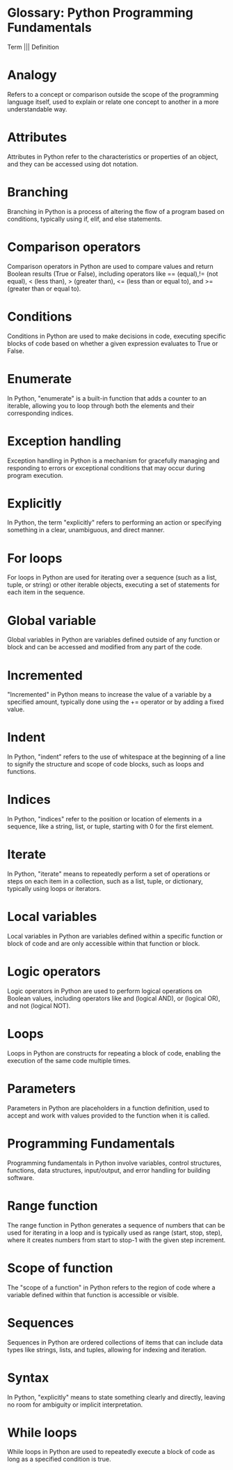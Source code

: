# Glossary: Python Programming Fundamentals

Term	   |||      Definition

# Analogy	
Refers to a concept or comparison outside the scope of the programming language itself, used to explain or relate one concept to another in a more understandable way.
# Attributes	
Attributes in Python refer to the characteristics or properties of an object, and they can be accessed using dot notation.
# Branching	
Branching in Python is a process of altering the flow of a program based on conditions, typically using if, elif, and else statements.
# Comparison operators	
Comparison operators in Python are used to compare values and return Boolean results (True or False), including operators like == (equal),!= (not equal), < (less than), > (greater than), <= (less than or equal to), and >= (greater than or equal to).
# Conditions	
Conditions in Python are used to make decisions in code, executing specific blocks of code based on whether a given expression evaluates to True or False.
# Enumerate	
In Python, "enumerate" is a built-in function that adds a counter to an iterable, allowing you to loop through both the elements and their corresponding indices.
# Exception handling	
Exception handling in Python is a mechanism for gracefully managing and responding to errors or exceptional conditions that may occur during program execution.
# Explicitly	
In Python, the term "explicitly" refers to performing an action or specifying something in a clear, unambiguous, and direct manner.
# For loops	
For loops in Python are used for iterating over a sequence (such as a list, tuple, or string) or other iterable objects, executing a set of statements for each item in the sequence.
# Global variable	
Global variables in Python are variables defined outside of any function or block and can be accessed and modified from any part of the code.
# Incremented	
"Incremented" in Python means to increase the value of a variable by a specified amount, typically done using the += operator or by adding a fixed value.
# Indent	
In Python, "indent" refers to the use of whitespace at the beginning of a line to signify the structure and scope of code blocks, such as loops and functions.
# Indices	
In Python, "indices" refer to the position or location of elements in a sequence, like a string, list, or tuple, starting with 0 for the first element.
# Iterate	
In Python, "iterate" means to repeatedly perform a set of operations or steps on each item in a collection, such as a list, tuple, or dictionary, typically using loops or iterators.
# Local variables	
Local variables in Python are variables defined within a specific function or block of code and are only accessible within that function or block.
# Logic operators	
Logic operators in Python are used to perform logical operations on Boolean values, including operators like and (logical AND), or (logical OR), and not (logical NOT).
# Loops	
Loops in Python are constructs for repeating a block of code, enabling the execution of the same code multiple times.
# Parameters	
Parameters in Python are placeholders in a function definition, used to accept and work with values provided to the function when it is called.
# Programming Fundamentals	
Programming fundamentals in Python involve variables, control structures, functions, data structures, input/output, and error handling for building software.
# Range function	
The range function in Python generates a sequence of numbers that can be used for iterating in a loop and is typically used as range (start, stop, step), where it creates numbers from start to stop-1 with the given step increment.
# Scope of function	
The "scope of a function" in Python refers to the region of code where a variable defined within that function is accessible or visible.
# Sequences	
Sequences in Python are ordered collections of items that can include data types like strings, lists, and tuples, allowing for indexing and iteration.
# Syntax	
In Python, "explicitly" means to state something clearly and directly, leaving no room for ambiguity or implicit interpretation.
# While loops	
While loops in Python are used to repeatedly execute a block of code as long as a specified condition is true.